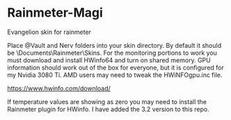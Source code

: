 # Rainmeter-Magi
Evangelion skin for rainmeter

Place @Vault and Nerv folders into your skin directory. By default it should be \Documents\Rainmeter\Skins. For the monitoring portions to work you must download and install HWinfo64 and turn on shared memory. GPU information should work out of the box for everyone, but it is configured for my Nvidia 3080 Ti. AMD users may need to tweak the HWiNFOgpu.inc file. 

https://www.hwinfo.com/download/

If temperature values are showing as zero you may need to install the Rainmeter plugin for HWinfo. I have added the 3.2 version to this repo. 
